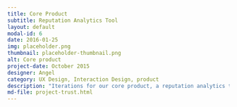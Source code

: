 ```yaml
---
title: Core Product
subtitle: Reputation Analytics Tool
layout: default
modal-id: 6
date: 2016-01-25
img: placeholder.png
thumbnail: placeholder-thumbnail.png
alt: Core product
project-date: October 2015
designer: Angel
category: UX Design, Interaction Design, product
description: "Iterations for our core product, a reputation analytics tool. "
md-file: project-trust.html
---
```

